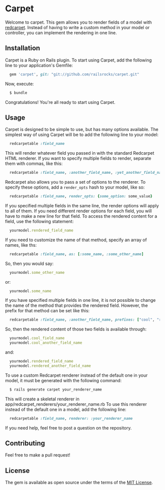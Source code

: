 # Carpet
Welcome to carpet. This gem allows you to render fields of a model with [redcarpet](https://github.com/vmg/redcarpet). Instead of having to write a custom method in your model or controller, you can implement the rendering in one line.

## Installation
Carpet is a Ruby on Rails plugin. To start using Carpet, add the following line to your application's Gemfile:
```ruby
  gem 'carpet', git: "git://github.com/railsrocks/carpet.git"
```
Now, execute:
```bash
  $ bundle
```
Congratulations! You're all ready to start using Carpet.

## Usage
Carpet is designed to be simple to use, but has many options available. The simplest way of using Carpet will be to add the following line to your model:
```ruby
  redcarpetable :field_name
```
This will render whatever field you passed in with the standard Redcarpet HTML renderer. If you want to specify multiple fields to render, separate them with commas, like this:
```ruby
  redcarpetable :field_name, :another_field_name, :yet_another_field_name
```
Redcarpet also allows you to pass a set of options to the renderer. To specify these options, add a ```render_opts``` hash to your model, like so:
```ruby
  redcarpetable :field_name, render_opts: {some_option: some_value}
```
If you specified multiple fields in the same line, the render options will apply to all of them. If you need different render options for each field, you will have to make a new line for that field.
To access the rendered content for a field, use the following statement:
```ruby
  yourmodel.rendered_field_name
```
If you need to customize the name of that method, specify an array of names, like ths:
```ruby
  redcarpetable :field_name, as: [:some_name, :some_other_name]
```
So, then you would say:
```ruby
  yourmodel.some_other_name
```
or:
```ruby
  yourmodel.some_name
```
If you have specified multiple fields in one line, it is not possible to change the name of the method that provides the rendered field. However, the prefix for that method can be set like this:
```ruby
  redcarpetable :field_name, :another_field_name, prefixes: ["cool", "rendered"]
```
So, then the rendered content of those two fields is available through:
```ruby
  yourmodel.cool_field_name
  yourmodel.cool_another_field_name
```
and:
```ruby
  yourmodel.rendered_field_name
  yourmodel.rendered_another_field_name
```
To use a custom Redcarpet renderer instead of the default one in your model, it must be generated with the following command:
```bash
  $ rails generate carpet your_renderer_name
```
This will create a skeletal renderer in app/redcarpet_renderers/your_renderer_name.rb
To use this renderer instead of the default one in a model, add the following line:
```ruby
  redcarpetable :field_name, renderer: :your_renderer_name
```
If you need help, feel free to post a question on the repository.

## Contributing
Feel free to make a pull request!

## License
The gem is available as open source under the terms of the [MIT License](http://opensource.org/licenses/MIT).
